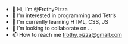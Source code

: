 - 👋 Hi, I’m @FrothyPizza
- 👀 I’m interested in programming and Tetris
- 🌱 I’m currently learning HTML, CSS, JS
- 💞️ I’m looking to collaborate on ...
- 📫 How to reach me frothy.pizza@gmail.com

<!---
FrothyPizza/FrothyPizza is a ✨ special ✨ repository because its `README.md` (this file) appears on your GitHub profile.
You can click the Preview link to take a look at your changes.
--->
